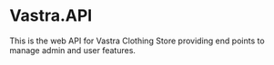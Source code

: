 # Vastra.API

This is the web API for Vastra Clothing Store providing end points to manage admin and user features.
